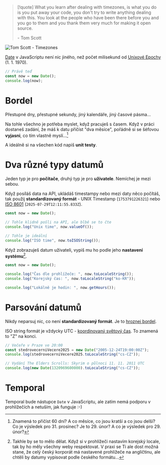 
> [!quote] 
> What you learn after dealing with timezones, is what you do is you put away your code, you don't try to write anything dealing with this. You look at the people who have been there before you and you go to them and you thank them very much for making it open source.
> 
> \- Tom Scott

![Tom Scott - Timezones](https://www.youtube.com/watch?v=-5wpm-gesOY)

[Date](https://developer.mozilla.org/en-US/docs/Web/JavaScript/Reference/Global_Objects/Date) v JavaScriptu není nic jiného, než počet milisekund od [Unixové Epochy](https://developer.mozilla.org/en-US/docs/Web/JavaScript/Reference/Global_Objects/Date#the_epoch_timestamps_and_invalid_date) (1. 1. 1970).

```javascript
// Právě teď
const now = new Date();
console.log(now);
```
# Bordel
Přestupné dny, přestupné sekundy, jiný kalendáře, jiný časové pásma...

Na tohle všechno je potřeba myslet, když pracuješ s časem. Když v práci dostaneš zadání, že máš k datu přičíst "dva měsíce", pořádně si se šéfovou **vyjasni**, co tím vlastně myslí...[^2]

A ideálně si na všechen kód napiš **unit testy**.

# Dva různé typy datumů
Jeden typ je pro **počítače**, druhý typ je pro **uživatele**. Nemíchej je mezi sebou.

Když posíláš data na API, ukládáš timestampy nebo mezi daty něco počítáš, tak použij **standardizovaný formát** -  UNIX Timestamp (`1753791226321`) nebo [ISO 8601](https://developer.mozilla.org/en-US/docs/Web/JavaScript/Reference/Global_Objects/Date/toISOString) (`2025-07-29T12:11:55.833Z`).

```javascript
const now = new Date();

// Tohle klidně pošli na API, ale blbě se to čte
console.log("Unix time", now.valueOf());

// Tohle je ideální
console.log("ISO time", now.toISOString());
```

Když zobrazuješ datum uživateli, vypiš mu ho podle jeho **nastavení systému**[^1].

```javascript
const now = new Date();

console.log("Čas dle prohlížeče: ", now.toLocaleString());
console.log("Korejský čas: ", now.toLocaleString("ko-KR"));

console.log("Lokálně je hodin: ", now.getHours());
```
# Parsování datumů
Nikdy neparsuj nic, co není **standardizovaný formát**. Je to [hroznej bordel](https://jsdate.wtf/).

ISO string formát je vždycky UTC - [koordinovaný světový čas](https://cs.wikipedia.org/wiki/Koordinovan%C3%BD_sv%C4%9Btov%C3%BD_%C4%8Das). To znamená to "Z" na konci.

```javascript
// Večeře v Praze ve 20:00
const stedrovecerniVecere2025 = new Date("2005-12-24T19:00:00Z");
console.log(stedrovecerniVecere2025.toLocaleString("cs-CZ"));

// Vydání The Elders Scrolls: Skyrim o půlnoci 11. 11. 2011 UTC
console.log(new Date(1320969600000).toLocaleString("cs-CZ"));
```
# Temporal

Temporal bude nástupce `Date` v JavaScriptu, ale zatím nemá podporu v prohlížečích a netuším, jak funguje :-)

[^1]: Takhle by se to mělo dělat. Když si v prohlížeči nastavím korejský locale, tak by ho měly všechny weby respektovat. V praxi se Ti ale dost možná stane, že celý český korporát má nastavené prohlížeče na angličtinu, ale chtěli by datumy vypisovat podle českého formátu...

[^2]: Znamená to přičíst 60 dní? A co měsíce, co jsou kratší a co jsou delší? Co je výsledek pro 31. prosinec? Je to 29. únor? A co je výsledek pro 29. únor?
